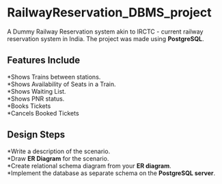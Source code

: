 # RailwayReservation_DBMS_project
A Dummy Railway Reservation system akin to IRCTC - current railway reservation system in India. The project was made using **PostgreSQL**.

## Features Include<br /> 
*Shows Trains between stations.<br /> 
*Shows Availability of Seats in a Train.<br /> 
*Shows Waiting List.<br /> 
*Shows PNR status.<br />
*Books Tickets<br /> 
*Cancels Booked Tickets<br /> 

## Design Steps<br />
*Write a description of the scenario.<br /> 
*Draw **ER Diagram** for the scenario. <br />
*Create relational schema diagram from your **ER diagram**.<br />
*Implement the database as separate schema on the **PostgreSQL server**.<br />
